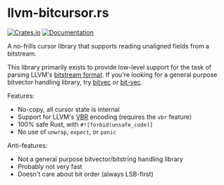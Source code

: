 llvm-bitcursor.rs
=================

[![Crates.io](https://img.shields.io/crates/v/llvm-bitcursor)](https://crates.io/crates/llvm-bitcursor)
[![Documentation](https://docs.rs/llvm-bitcursor/badge.svg)](https://docs.rs/llvm-bitcursor)

A no-frills cursor library that supports reading unaligned fields from
a bitstream.

This library primarily exists to provide low-level support for the task
of parsing LLVM's [bitstream format](https://llvm.org/docs/BitCodeFormat.html).
If you're looking for a general purpose bitvector handling library, try
[bitvec](https://crates.io/crates/bitvec) or [bit-vec](https://crates.io/crates/bit-vec).

Features:

* No-copy, all cursor state is internal
* Support for LLVM's [VBR](https://llvm.org/docs/BitCodeFormat.html#variable-width-value) encoding
  (requires the `vbr` feature)
* 100% safe Rust, with `#![forbid(unsafe_code)]`
* No use of `unwrap`, `expect`, or `panic`

Anti-features:

* Not a general purpose bitvector/bitstring handling library
* Probably not very fast
* Doesn't care about bit order (always LSB-first)
